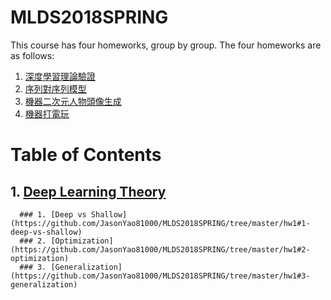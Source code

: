 # MLDS2018SPRING
This course has four homeworks, group by group.
The four homeworks are as follows:
  1. [深度學習理論驗證](https://github.com/JasonYao81000/MLDS2018SPRING/tree/master/hw1)
  2. [序列對序列模型](https://github.com/JasonYao81000/MLDS2018SPRING/tree/master/hw2)
  3. [機器二次元人物頭像生成](https://github.com/JasonYao81000/MLDS2018SPRING/tree/master/hw3)
  4. [機器打電玩](https://github.com/JasonYao81000/MLDS2018SPRING/tree/master/hw4)

# Table of Contents
<!--ts-->
   ## 1. [Deep Learning Theory](https://github.com/JasonYao81000/MLDS2018SPRING/tree/master/hw1)
      ### 1. [Deep vs Shallow](https://github.com/JasonYao81000/MLDS2018SPRING/tree/master/hw1#1-deep-vs-shallow)
      ### 2. [Optimization](https://github.com/JasonYao81000/MLDS2018SPRING/tree/master/hw1#2-optimization)
      ### 3. [Generalization](https://github.com/JasonYao81000/MLDS2018SPRING/tree/master/hw1#3-generalization)
<!--te-->
